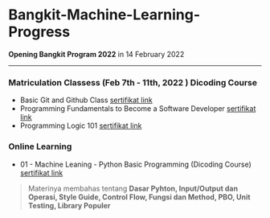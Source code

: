 # Bangkit-Machine-Learning-Progress
**Opening Bangkit Program 2022** in 14 February 2022
<hr />

### Matriculation Classess (Feb 7th - 11th, 2022 ) Dicoding Course
- Basic Git and Github Class [sertifikat link](https://www.dicoding.com/certificates/JLX13Q21NP72)
- Programming Fundamentals to Become a Software Developer [sertifikat link](https://www.dicoding.com/certificates/4EXG6R5W9ZRL2)
- Programming Logic 101 [sertifikat link](https://www.dicoding.com/certificates/ERZR481VWZYV)

### Online Learning 
- 01 - Machine Leaning - Python Basic Programming (Dicoding Course) [sertifikat link](https://www.dicoding.com/certificates/EYX47LM45XDL)
> Materinya membahas tentang **Dasar Pyhton, Input/Output dan Operasi, Style Guide, Control Flow, Fungsi dan Method, PBO, Unit Testing, Library Populer**
